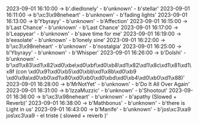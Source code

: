 2023-09-01 16:10:00 -> b'.diedlonely' - b'unknown' - b'stellar'
2023-09-01 16:11:00 -> b'\xc3\x98neheart' - b'unknown' - b'fading lights'
2023-09-01 16:13:00 -> b'Ybyrayy' - b'unknown' - b'Affection'
2023-09-01 16:15:00 -> b'Last Chance' - b'unknown' - b'Last Chance'
2023-09-01 16:17:00 -> b'Leapyear' - b'unknown' - b'save time for me'
2023-09-01 16:19:00 -> b'eesolate' - b'unknown' - b'lonely sine'
2023-09-01 16:22:00 -> b'\xc3\x98neheart' - b'unknown' - b'nostalgia'
2023-09-01 16:25:00 -> b'Ybyrayy' - b'unknown' - b'Whisper'
2023-09-01 16:26:00 -> b'Dolshi' - b'unknown' - b'\xd1\x83\xd1\x82\xd0\xbe\xd0\xbf\xd0\xb8\xd1\x82\xd1\x8c\xd1\x81\xd1\x8f (con \xd0\x91\xd0\xb5\xd0\xbb\xd1\x8b\xd0\xb9 \xd0\x9a\xd0\xb0\xd1\x80\xd0\xb0\xd0\xbd\xd0\xb4\xd0\xb0\xd1\x88)'
2023-09-01 16:28:00 -> b'MrNotYet' - b'unknown' - b'Do It All Over Again'
2023-09-01 16:31:00 -> b'IzzaMuzzic' - b'unknown' - b'Shootout'
2023-09-01 16:36:00 -> b'\xc3\x98neheart' - b'unknown' - b'apathy (Slowed + Reverb)'
2023-09-01 16:38:00 -> b'Mathbonus' - b'unknown' - b'there is Light in us'
2023-09-01 16:43:00 -> b'Manife' - b'unknown' - b'jos\xc3\xa9 jos\xc3\xa9 - el triste ( slowed + reverb )'
